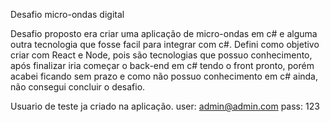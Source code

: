 Desafio micro-ondas digital

Desafio proposto era criar uma aplicação de micro-ondas em c# e alguma outra tecnologia que fosse facil para integrar com c#.
Defini como objetivo criar com React e Node, pois são tecnologias que possuo conhecimento, após finalizar iria começar o back-end em c# tendo o front pronto, porém acabei ficando sem prazo e como não possuo conhecimento em c# ainda, não consegui concluir o desafio. 

Usuario de teste ja criado na aplicação.
user: admin@admin.com
pass: 123
